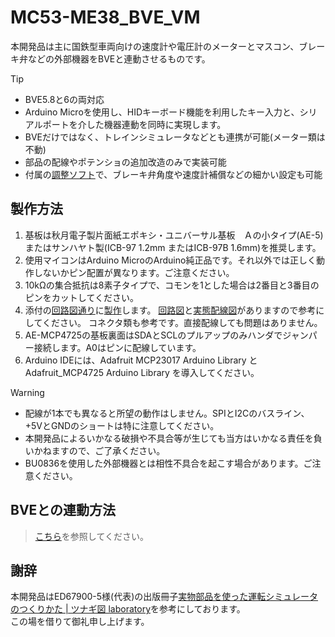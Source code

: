 # MC53-ME38_BVE_VM
本開発品は主に国鉄型車両向けの速度計や電圧計のメーターとマスコン、ブレーキ弁などの外部機器をBVEと連動させるものです。

> [!TIP]
>- BVE5.8と6の両対応
>- Arduino Microを使用し、HIDキーボード機能を利用したキー入力と、シリアルポートを介した機器連動を同時に実現します。
>- BVEだけではなく、トレインシミュレータなどとも連携が可能(メーター類は不動)
>- 部品の配線やポテンショの追加改造のみで実装可能
>- 付属の[調整ソフト](https://github.com/GraphTechKEN/MC53_ME38_BVE_VM/releases/)で、ブレーキ弁角度や速度計補償などの細かい設定も可能

## 製作方法
1. 基板は秋月電子製片面紙エポキシ・ユニバーサル基板　Ａの小タイプ(AE-5)またはサンハヤト製(ICB-97 1.2mm またはICB-97B 1.6mm)を推奨します。
2. 使用マイコンはArduino MicroのArduino純正品です。それ以外では正しく動作しないかピン配置が異なります。ご注意ください。
3. 10kΩの集合抵抗は8素子タイプで、コモンを1とした場合は2番目と3番目のピンをカットしてください。
4. 添付の[回路図通り](ME38_MC53_Pedal_SWBox_DG_VM_V4.1.0.7.pdf)に[製作](ME38_MC53_Pedal_SWBox_DG_VM_V4.1.0.7.png)します。
   [回路図](ME38_MC53_Pedal_SWBox_DG_VM_V4.1.0.7.pdf)と[実態配線図](ME38_MC53_Pedal_SWBox_DG_VM_V4.1.0.7.png)がありますので参考にしてください。
   コネクタ類も参考です。直接配線しても問題はありません。
5. AE-MCP4725の基板裏面はSDAとSCLのプルアップのみハンダでジャンパー接続します。A0はピンに配線しています。
6. Arduino IDEには、Adafruit MCP23017 Arduino Library と Adafruit_MCP4725 Arduino Library を導入してください。

> [!WARNING]
>- 配線が1本でも異なると所望の動作はしません。SPIとI2Cのバスライン、+5VとGNDのショートは特に注意してください。
>- 本開発品によるいかなる破損や不具合等が生じても当方はいかなる責任を負いかねますので、ご了承ください。
>- BU0836を使用した外部機器とは相性不具合を起こす場合があります。ご注意ください。

## BVEとの連動方法
> [こちら](https://github.com/GraphTechKEN/SerialOutputEx)を参照してください。

## 謝辞
本開発品はED67900-5様(代表)の出版冊子[実物部品を使った運転シミュレータのつくりかた | ツナギ図 laboratory](https://booth.pm/ja/items/1756291)を参考にしております。  
この場を借りて御礼申し上げます。
